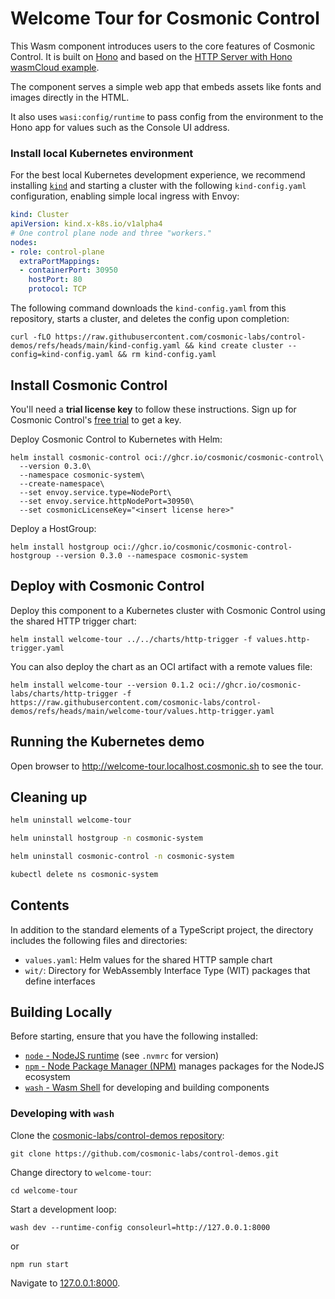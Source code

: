 # Welcome Tour for Cosmonic Control

This Wasm component introduces users to the core features of Cosmonic Control. It is built on [Hono](https://hono.dev) and based on the [HTTP Server with Hono wasmCloud example](https://github.com/wasmCloud/typescript/tree/main/examples/components/http-server-with-hono).

The component serves a simple web app that embeds assets like fonts and images directly in the HTML.

It also uses `wasi:config/runtime` to pass config from the environment to the Hono app for values such as the Console UI address.

### Install local Kubernetes environment

For the best local Kubernetes development experience, we recommend installing [`kind`](https://kind.sigs.k8s.io/) and starting a cluster with the following `kind-config.yaml` configuration, enabling simple local ingress with Envoy:

```yaml
kind: Cluster
apiVersion: kind.x-k8s.io/v1alpha4
# One control plane node and three "workers."
nodes:
- role: control-plane
  extraPortMappings:
  - containerPort: 30950
    hostPort: 80
    protocol: TCP
```

The following command downloads the `kind-config.yaml` from this repository, starts a cluster, and deletes the config upon completion:

```shell
curl -fLO https://raw.githubusercontent.com/cosmonic-labs/control-demos/refs/heads/main/kind-config.yaml && kind create cluster --config=kind-config.yaml && rm kind-config.yaml
```

## Install Cosmonic Control

You'll need a **trial license key** to follow these instructions. Sign up for Cosmonic Control's [free trial](https://cosmonic.com/trial) to get a key.

Deploy Cosmonic Control to Kubernetes with Helm:

```shell
helm install cosmonic-control oci://ghcr.io/cosmonic/cosmonic-control\
  --version 0.3.0\
  --namespace cosmonic-system\
  --create-namespace\
  --set envoy.service.type=NodePort\
  --set envoy.service.httpNodePort=30950\
  --set cosmonicLicenseKey="<insert license here>"
```

Deploy a HostGroup:

```shell
helm install hostgroup oci://ghcr.io/cosmonic/cosmonic-control-hostgroup --version 0.3.0 --namespace cosmonic-system
```

## Deploy with Cosmonic Control

Deploy this component to a Kubernetes cluster with Cosmonic Control using the shared HTTP trigger chart:

```shell
helm install welcome-tour ../../charts/http-trigger -f values.http-trigger.yaml
```

You can also deploy the chart as an OCI artifact with a remote values file:

```shell
helm install welcome-tour --version 0.1.2 oci://ghcr.io/cosmonic-labs/charts/http-trigger -f https://raw.githubusercontent.com/cosmonic-labs/control-demos/refs/heads/main/welcome-tour/values.http-trigger.yaml
```

## Running the Kubernetes demo

Open browser to <http://welcome-tour.localhost.cosmonic.sh> to see the tour.

## Cleaning up

```bash
helm uninstall welcome-tour
```
```bash
helm uninstall hostgroup -n cosmonic-system
```
```bash
helm uninstall cosmonic-control -n cosmonic-system
```
```bash
kubectl delete ns cosmonic-system
```

## Contents

In addition to the standard elements of a TypeScript project, the directory includes the following files and directories:

- `values.yaml`: Helm values for the shared HTTP sample chart
- `wit/`: Directory for WebAssembly Interface Type (WIT) packages that define interfaces

## Building Locally

Before starting, ensure that you have the following installed:

- [`node` - NodeJS runtime](https://nodejs.org) (see `.nvmrc` for version)
- [`npm` - Node Package Manager (NPM)](https://github.com/npm/cli) manages packages for the NodeJS ecosystem
- [`wash` - Wasm Shell](https://github.com/wasmCloud/wash) for developing and building components

### Developing with `wash`

Clone the [cosmonic-labs/control-demos repository](https://github.com/cosmonic-labs/control-demos): 

```shell
git clone https://github.com/cosmonic-labs/control-demos.git
```

Change directory to `welcome-tour`:

```shell
cd welcome-tour
```

Start a development loop:

```shell
wash dev --runtime-config consoleurl=http://127.0.0.1:8000
```

or

```shell
npm run start
```

Navigate to [127.0.0.1:8000](http://127.0.0.1:8000).

